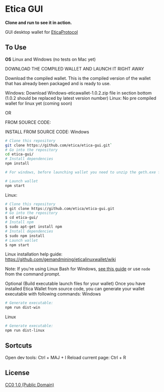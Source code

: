 # Etica GUI

**Clone and run to see it in action.**

GUI desktop wallet for [EticaProtocol](https://www.eticaprotocol.org/)

## To Use

**OS**
Linux and Windows
(no tests on Mac yet)


DOWNLOAD THE COMPILED WALLET AND LAUNCH IT RIGHT AWAY

Download the compiled wallet. This is the compiled version of the wallet that has already been packaged and is ready to use.

Windows: Download Windows-eticawallet-1.0.2.zip file in section bottom (1.0.2 should be replaced by latest version number)
Linux: No pre compiled wallet for linux yet (coming soon)

OR

FROM SOURCE CODE:

INSTALL FROM SOURCE CODE:
Windows
```bash
# Clone this repository
git clone https://github.com/etica/etica-gui.git`
# Go into the repository
cd etica-gui/
# Install dependencies
npm install

# For windows, before launching wallet you need to unzip the geth.exe file in /bin/win/geth-unzip-in-this-folder

# Launch wallet
npm start
```

Linux:
```bash
# Clone this repository
$ git clone https://github.com/etica/etica-gui.git
# Go into the repository
$ cd etica-gui/
# Install npm
$ sudo apt-get install npm
# Install dependencies
$ sudo npm install
# Launch wallet
$ npm start
```
Linux installation help guide: https://github.com/gemandmining/eticalinuxwallet/wiki

Note: If you're using Linux Bash for Windows, [see this guide](https://www.howtogeek.com/261575/how-to-run-graphical-linux-desktop-applications-from-windows-10s-bash-shell/) or use `node` from the command prompt.


Optional (Build executable launch files for your wallet)
Once you have installed Etica Wallet from source code, you can generate your wallet executable with following commands:
Windows
```bash
# Generate executable:
npm run dist-win
```

Linux
```bash
# Generate executable:
npm run dist-linux
```


## Sortcuts
Open dev tools: Ctrl + MAJ + I
Reload current page: Ctrl + R 



## License

[CC0 1.0 (Public Domain)](LICENSE.md)
